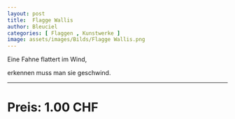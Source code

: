 ```yaml
---
layout: post
title:  Flagge Wallis
author: Bleuciel
categories: [ Flaggen , Kunstwerke ]
image: assets/images/Bilds/Flagge Wallis.png
---
```


Eine Fahne flattert im Wind,

erkennen muss man sie geschwind.

-----

# Preis: 1.00 CHF
